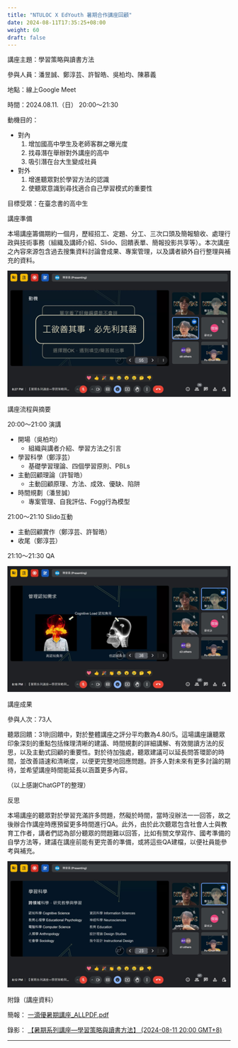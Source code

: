 ```yaml
---
title: "NTULOC X EdYouth 暑期合作講座回顧"
date: 2024-08-11T17:35:25+08:00
weight: 60
draft: false
---
```


講座主題：學習策略與讀書方法

參與人員：潘昱誠、鄭淳芸、許智皓、吳柏均、陳慕義

地點：線上Google Meet

時間：2024.08.11.（日） 20:00～21:30

動機目的：

- 對內
    1. 增加國高中學生及老師客群之曝光度
    2. 找尋潛在舉辦對外講座的高中
    3. 吸引潛在台大生變成社員
- 對外
    1. 增進聽眾對於學習方法的認識
    2. 使聽眾意識到尋找適合自己學習模式的重要性

目標受眾：在臺念書的高中生

講座準備

本場講座籌備期約一個月，歷經招工、定題、分工、三次口頭及簡報驗收、處理行政與技術事務（組織及講師介紹、Slido、回饋表單、簡報投影共享等）。本次講座之內容來源包含過去搜集資料討論會成果、專案管理，以及講者額外自行整理與補充的資料。

<img src="/images/IMG_2831.jpg">

講座流程與摘要

20:00～21:00 演講

- 開場（吳柏均）
    - 組織與講者介紹、學習方法之引言
- 學習科學（鄭淳芸）
    - 基礎學習理論、四個學習原則、PBLs
- 主動回顧理論（許智皓）
    - 主動回顧原理、方法、成效、優缺、陷阱
- 時間規劃（潘昱誠）
    - 專案管理、自我評估、Fogg行為模型

21:00～21:10 Slido互動

- 主動回顧實作（鄭淳芸、許智皓）
- 收尾（鄭淳芸）

21:10～21:30 QA

<img src="/images/IMG_2827.jpg">

講座成果

參與人次：73人

聽眾回饋：31則回饋中，對於整體講座之評分平均數為4.80/5。這場講座讓聽眾印象深刻的重點包括條理清晰的建議、時間規劃的詳細講解、有效閱讀方法的反思，以及主動式回顧的重要性。對於待加強處，聽眾建議可以延長問答環節的時間，並改善語速和清晰度，以便更完整地回應問題。許多人對未來有更多討論的期待，並希望講座時間能延長以涵蓋更多內容。

（以上感謝ChatGPT的整理）

反思

本場講座的聽眾對於學習充滿許多問題，然礙於時間，當時沒辦法一一回答，故之後辦合作講座時應預留更多時間進行QA。此外，由於此次聽眾包含社會人士與教育工作者，講者們認為部分聽眾的問題難以回答，比如有關文學寫作、國考準備的自學方法等，建議在講座前能有更完善的準備，或將這些QA建檔，以便社員能參考與補充。

<img src="/images/IMG_2824.jpg">

附錄（講座資料）

簡報： [一滴優暑期講座_ALLPDF.pdf](https://drive.google.com/file/d/1SXIIc7ZhSsJg2AsqY87pLNHIcYu1jcTC/view?usp=drivesdk)

錄影： [【暑期系列講座—學習策略與讀書方法】 (2024-08-11 20:00 GMT+8)](https://drive.google.com/file/d/1SItRvexMgkzf72R5mqcJfZ_CMsuRNfA3/view?usp=drivesdk)


---
